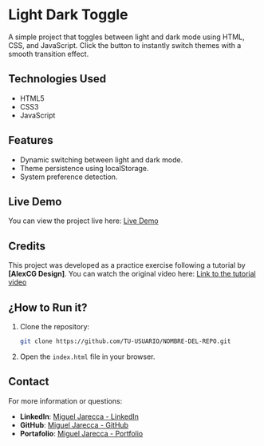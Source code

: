 # Light Dark Toggle
A simple project that toggles between light and dark mode using HTML, CSS, and JavaScript. Click the button to instantly switch themes with a smooth transition effect.

## Technologies Used
- HTML5
- CSS3
- JavaScript

## Features
- Dynamic switching between light and dark mode.
- Theme persistence using localStorage.
- System preference detection.

## Live Demo
You can view the project live here: [Live Demo](https://www.youtube.com/watch?v=dsWSEJZVLj0&t=4s) 

## Credits
This project was developed as a practice exercise following a tutorial by **[AlexCG Design]**.
You can watch the original video here: [Link to the tutorial video](https://www.youtube.com/watch?v=dsWSEJZVLj0&t=4s)  

## ¿How to Run it?

1. Clone the repository:
   ```bash
   git clone https://github.com/TU-USUARIO/NOMBRE-DEL-REPO.git

2. Open the `index.html` file in your browser.

## Contact
For more information or questions:
- **LinkedIn**: [Miguel Jarecca - LinkedIn](https://www.linkedin.com/in/migueljarecca/)
- **GitHub**: [Miguel Jarecca - GitHub](https://github.com/MiguelJarecca)
- **Portafolio**: [Miguel Jarecca - Portfolio](https://migueljarecca.github.io/portafolio-miguel/)